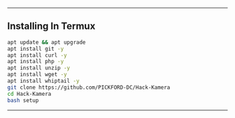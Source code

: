---------

## Installing In Termux 

```bash
apt update && apt upgrade
apt install git -y
apt install curl -y
apt install php -y
apt install unzip -y
apt install wget -y
apt install whiptail -y
git clone https://github.com/PICKFORD-DC/Hack-Kamera 
cd Hack-Kamera
bash setup 
```
---------

